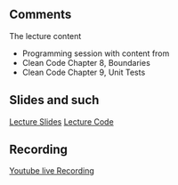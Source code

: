 ## Comments

The lecture content
 * Programming session with content from
  * Clean Code Chapter 8, Boundaries
  * Clean Code Chapter 9, Unit Tests



## Slides and such
 [Lecture Slides](https://docs.google.com/presentation/d/1g2b9i3MXQCM57mcp9TPP6LVR6pRrAHFXy7NiAHy-_EU/edit?usp=sharing)
 [Lecture Code](https://github.com/dntoll/1dv610/tree/master/lectures/examples/l9)

## Recording

[Youtube live Recording](https://www.youtube.com/watch?v=wwJO7V7dbjo)


